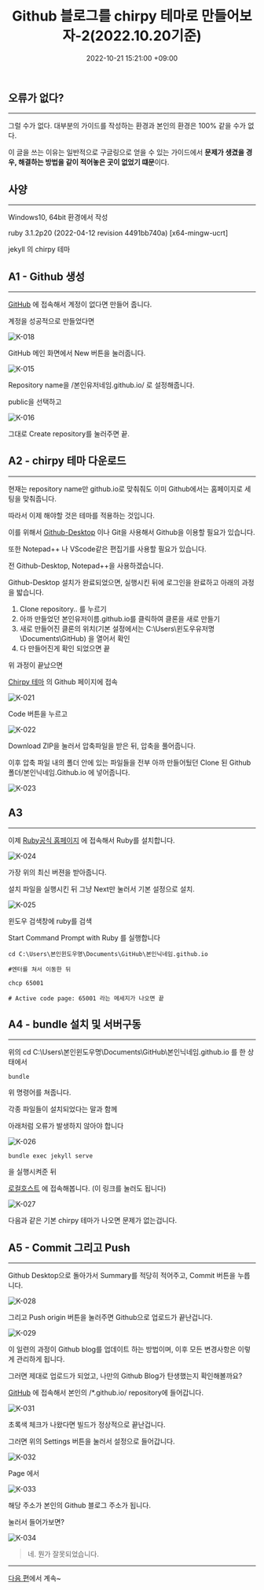 ﻿---
title : Github 블로그를 chirpy 테마로 만들어보자-2(2022.10.20기준)
date : 2022-10-21 15:21:00 +09:00
categories : [IT개발, Github-Blog]
tags : [Githubblog, chirpy, ruby error, 깃헙 블로그 오류] 
---
## 오류가 없다?
---

그럴 수가 없다. 대부분의 가이드를 작성하는 환경과 본인의 환경은 100% 같을 수가 없다.

이 글을 쓰는 이유는 일반적으로 구글링으로 얻을 수 있는 가이드에서 **문제가 생겼을 경우, 해결하는 방법을 같이 적어놓은 곳이 없었기 떄문**이다. 

## 사양
---

Windows10, 64bit 환경에서 작성

ruby 3.1.2p20 (2022-04-12 revision 4491bb740a) [x64-mingw-ucrt]

jekyll 의 chirpy 테마


## A1 - Github 생성
---

[GitHub](https://github.com/) 에 접속해서 계정이 없다면 만들어 줍니다.

계정을 성공적으로 만들었다면


![K-018](https://user-images.githubusercontent.com/50907018/197119078-f966586f-5b3e-4498-9338-54b3eb8a65ab.jpg)

GitHub 메인 화면에서 New 버튼을 눌러줍니다. 

![K-015](https://user-images.githubusercontent.com/50907018/197119522-771877a6-2ae0-4813-8b15-2e021d0fad4d.jpg)

Repository name을 
/본인유저네임.github.io/ 로 설정해줍니다.

public을 선택하고

![K-016](https://user-images.githubusercontent.com/50907018/197119696-b4a7256d-2298-4317-95c8-1a5981130a25.jpg)

그대로 Create repository를 눌러주면 끝.


## A2 - chirpy 테마 다운로드
---

현재는 repository name만 github.io로 맞춰줘도 이미 Github에서는 홈페이지로 세팅을 맞춰줍니다.

따라서 이제 해야할 것은 테마를 적용하는 것입니다.

이를 위해서 [Github-Desktop](https://desktop.github.com/) 이나 Git을 사용해서 Github을 이용할 필요가 있습니다.

또한 Notepad++ 나 VScode같은 편집기를 사용할 필요가 있습니다.

전 Github-Desktop, Notepad++을 사용하겠습니다.

Github-Desktop 설치가 완료되었으면, 실행시킨 뒤에 로그인을 완료하고 아래의 과정을 밟습니다.

1. Clone repository.. 를 누르기
2. 아까 만들었던 본인유저이름.github.io를 클릭하여 클론을 새로 만들기
3. 새로 만들어진 클론의 위치(기본 설정에서는 C:\Users\윈도우유저명\Documents\GitHub) 을 열어서 확인
4. 다 만들어진게 확인 되었으면 끝


위 과정이 끝났으면

[Chirpy 테마](https://github.com/cotes2020/jekyll-theme-chirpy) 의 Github 페이지에 접속


![K-021](https://user-images.githubusercontent.com/50907018/197121870-650f2cb0-f0e7-4101-b1ef-2f87cfaee768.jpg)

Code 버튼을 누르고


![K-022](https://user-images.githubusercontent.com/50907018/197121949-b8b3a0d1-d02c-4f12-aa53-62f254daf172.jpg)

Download ZIP을 눌러서 압축파일을 받은 뒤, 압축을 풀어줍니다.


이후 압축 파일 내의 폴더 안에 있는 파일들을 전부 아까 만들어뒀던 Clone 된 Github 폴더/본인닉네임.Github.io 에 넣어줍니다.

![K-023](https://user-images.githubusercontent.com/50907018/197122363-2551190f-594b-4eb5-8479-7625b1739e10.jpg)

## A3
---



이제 [Ruby공식 홈페이지](https://rubyinstaller.org/downloads/) 에 접속해서 Ruby를 설치합니다.

![K-024](https://user-images.githubusercontent.com/50907018/197122569-e697befc-75e2-4a83-aa3b-b9f4a71aa18d.jpg)


가장 위의 최신 버젼을 받아줍니다.

설치 파일을 실행시킨 뒤 그냥 Next만 눌러서 기본 설정으로 설치.


![K-025](https://user-images.githubusercontent.com/50907018/197122831-7400eeff-3424-4903-bb86-9cc303d82af7.jpg)

윈도우 검색창에 ruby를 검색

Start Command Prompt with Ruby 를 실행합니다

```
cd C:\Users\본인윈도우명\Documents\GitHub\본인닉네임.github.io

#엔터를 쳐서 이동한 뒤

chcp 65001

# Active code page: 65001 라는 메세지가 나오면 끝
```

## A4 - bundle 설치 및 서버구동
---

위의 cd C:\Users\본인윈도우명\Documents\GitHub\본인닉네임.github.io 를 한 상태에서
```
bundle
```
위 명령어를 쳐줍니다.

각종 파일들이 설치되었다는 말과 함께

아래처럼 오류가 발생하지 않아야 합니다

![K-026](https://user-images.githubusercontent.com/50907018/197124188-05d3c139-6916-465a-bee9-89e1a9e8d4a6.jpg)

```
bundle exec jekyll serve
```

을 실행시켜준 뒤

[로컬호스트](http://localhost:4000/) 에 접속해봅니다. (이 링크를 눌러도 됩니다)

![K-027](https://user-images.githubusercontent.com/50907018/197124374-0d15f77e-d3a5-44b1-95f1-34561d723aee.jpg)


다음과 같은 기본 chirpy 테마가 나오면 문제가 없는겁니다.


## A5 - Commit 그리고 Push
---

Github Desktop으로 돌아가서 Summary를 적당히 적어주고, Commit 버튼을 누릅니다.

![K-028](https://user-images.githubusercontent.com/50907018/197125061-9c19634e-c95a-4dd4-b613-facbd57a8d0b.jpg)

그리고 Push origin 버튼을 눌러주면 Github으로 업로드가 끝난겁니다.

![K-029](https://user-images.githubusercontent.com/50907018/197125072-ffb12cde-7525-4806-a8e3-c420ae548770.jpg)


이 일련의 과정이 Github blog를 업데이트 하는 방법이며, 이후 모든 변경사항은 이렇게 관리하게 됩니다.

그러면 제대로 업로드가 되었고, 나만의 Github Blog가 탄생했는지 확인해볼까요?

[GitHub](https://github.com/) 에 접속해서 본인의 /*.github.io/ repository에 들어갑니다.

![K-031](https://user-images.githubusercontent.com/50907018/197125974-5d50625f-ae09-4582-b33d-ef218fbb4364.jpg)

초록색 체크가 나왔다면 빌드가 정상적으로 끝난겁니다.

그러면 위의 Settings 버튼을 눌러서 설정으로 들어갑니다.

![K-032](https://user-images.githubusercontent.com/50907018/197126611-cb4861ec-23b3-4b8b-b904-d7135525b25f.jpg)

Page 에서

![K-033](https://user-images.githubusercontent.com/50907018/197126621-59a4d607-5b49-45e0-8ba1-8aa353f045ed.jpg)

해당 주소가 본인의 Github 블로그 주소가 됩니다.

눌러서 들어가보면?

![K-034](https://user-images.githubusercontent.com/50907018/197126761-116a54e2-bdef-4d1c-a8ca-81867aac3de6.jpg)

> 네. 뭔가 잘못되었습니다.

---

[다음 편]()에서 계속~


